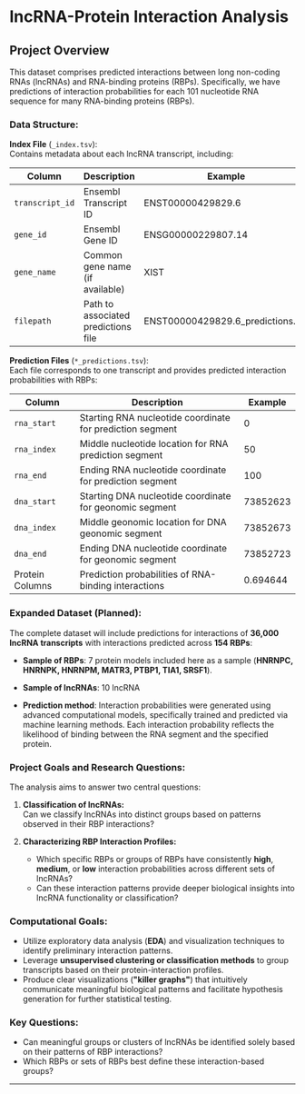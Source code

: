 # lncRNA-Protein Interaction Analysis

## Project Overview
This dataset comprises predicted interactions between long non-coding RNAs (lncRNAs) and RNA-binding proteins (RBPs). Specifically, we have predictions of interaction probabilities for each 101 nucleotide RNA sequence for many RNA-binding proteins (RBPs).

### Data Structure:

**Index File** (`_index.tsv`):  
Contains metadata about each lncRNA transcript, including:

| Column            | Description                                       | Example                           |
|-------------------|---------------------------------------------------|-----------------------------------|
| `transcript_id`   | Ensembl Transcript ID                             | ENST00000429829.6                 |
| `gene_id`         | Ensembl Gene ID                                   | ENSG00000229807.14                |
| `gene_name`       | Common gene name (if available)                   | XIST                              |
| `filepath`        | Path to associated predictions file               | ENST00000429829.6_predictions.tsv |

**Prediction Files** (`*_predictions.tsv`):  
Each file corresponds to one transcript and provides predicted interaction probabilities with RBPs:

| Column            | Description                                                      | Example
|-------------------|------------------------------------------------------------------|--------------------|
| `rna_start`       | Starting RNA nucleotide coordinate for prediction segment        | 0                  |
| `rna_index`       | Middle nucleotide location for RNA prediction segment            | 50                 |
| `rna_end`         | Ending RNA nucleotide coordinate for prediction segment          | 100                |
| `dna_start`       | Starting DNA nucleotide coordinate for geonomic segment          | 73852623           |
| `dna_index`       | Middle geonomic location for DNA geonomic segment                | 73852673           |
| `dna_end`         | Ending DNA nucleotide coordinate for geonomic segment            | 73852723           |
| Protein Columns   | Prediction probabilities of RNA-binding interactions             | 0.694644           |

### Expanded Dataset (Planned):

The complete dataset will include predictions for interactions of **36,000 lncRNA transcripts** with interactions predicted across **154 RBPs**:

- **Sample of RBPs**: 7 protein models included here as a sample (**HNRNPC, HNRNPK, HNRNPM, MATR3, PTBP1, TIA1, SRSF1**).
- **Sample of lncRNAs**: 10 lncRNA 

- **Prediction method**: Interaction probabilities were generated using advanced computational models, specifically trained and predicted via machine learning methods. Each interaction probability reflects the likelihood of binding between the RNA segment and the specified protein.

### Project Goals and Research Questions:

The analysis aims to answer two central questions:

1. **Classification of lncRNAs:**  
   Can we classify lncRNAs into distinct groups based on patterns observed in their RBP interactions?

2. **Characterizing RBP Interaction Profiles:**  
   - Which specific RBPs or groups of RBPs have consistently **high**, **medium**, or **low** interaction probabilities across different sets of lncRNAs?
   - Can these interaction patterns provide deeper biological insights into lncRNA functionality or classification?

### Computational Goals:
- Utilize exploratory data analysis (**EDA**) and visualization techniques to identify preliminary interaction patterns.
- Leverage **unsupervised clustering or classification methods** to group transcripts based on their protein-interaction profiles.
- Produce clear visualizations (**"killer graphs"**) that intuitively communicate meaningful biological patterns and facilitate hypothesis generation for further statistical testing.

### Key Questions:
- Can meaningful groups or clusters of lncRNAs be identified solely based on their patterns of RBP interactions?
- Which RBPs or sets of RBPs best define these interaction-based groups?

---
